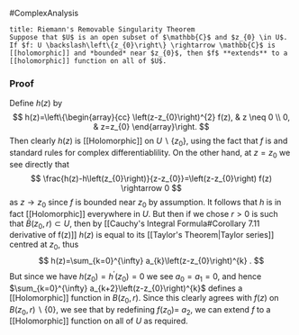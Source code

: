#ComplexAnalysis 

```ad-theorem
title: Riemann's Removable Singularity Theorem
Suppose that $U$ is an open subset of $\mathbb{C}$ and $z_{0} \in U$. If $f: U \backslash\left\{z_{0}\right\} \rightarrow \mathbb{C}$ is [[holomorphic]] and *bounded* near $z_{0}$, then $f$ **extends** to a [[holomorphic]] function on all of $U$.
```

### Proof
Define $h(z)$ by
$$
h(z)=\left\{\begin{array}{cc}
\left(z-z_{0}\right)^{2} f(z), & z \neq 0 \\
0, & z=z_{0}
\end{array}\right.
$$
Then clearly $h(z)$ is [[Holomorphic]] on $U \backslash\left\{z_{0}\right\}$, using the fact that $f$ is and standard rules for complex differentiablility. On the other hand, at $z=z_{0}$ we see directly that
$$
\frac{h(z)-h\left(z_{0}\right)}{z-z_{0}}=\left(z-z_{0}\right) f(z) \rightarrow 0
$$
as $z \rightarrow z_{0}$ since $f$ is bounded near $z_{0}$ by assumption. It follows that $h$ is in fact [[Holomorphic]] everywhere in $U$. But then if we chose $r>0$ is such that $\bar{B}\left(z_{0}, r\right) \subset U$, then by [[Cauchy's Integral Formula#Corollary 7.11 derivative of f(z)]] $h(z)$ is equal to its [[Taylor's Theorem|Taylor series]] centred at $z_{0}$, thus
$$
h(z)=\sum_{k=0}^{\infty} a_{k}\left(z-z_{0}\right)^{k} .
$$
But since we have $h\left(z_{0}\right)=h^{\prime}\left(z_{0}\right)=0$ we see $a_{0}=a_{1}=0$, and hence $\sum_{k=0}^{\infty} a_{k+2}\left(z-z_{0}\right)^{k}$ defines a [[Holomorphic]] function in $B\left(z_{0}, r\right)$. Since this clearly agrees with $f(z)$ on $B\left(z_{0}, r\right) \backslash\{0\}$, we see that by redefining $f\left(z_{0}\right)=$ $a_{2}$, we can extend $f$ to a [[Holomorphic]] function on all of $U$ as required.